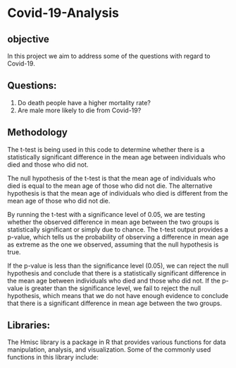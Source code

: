 # Covid-19-Analysis
## objective 
In this project we aim to address some of the questions with regard to Covid-19.


## Questions:
1) Do death people have a higher mortality rate?
2) Are male more likely to die from Covid-19?


## Methodology 

The t-test is being used in this code to determine whether there is a statistically significant difference in the mean age between individuals who died and those who did not.

The null hypothesis of the t-test is that the mean age of individuals who died is equal to the mean age of those who did not die. The alternative hypothesis is that the mean age of individuals who died is different from the mean age of those who did not die.

By running the t-test with a significance level of 0.05, we are testing whether the observed difference in mean age between the two groups is statistically significant or simply due to chance. The t-test output provides a p-value, which tells us the probability of observing a difference in mean age as extreme as the one we observed, assuming that the null hypothesis is true.

If the p-value is less than the significance level (0.05), we can reject the null hypothesis and conclude that there is a statistically significant difference in the mean age between individuals who died and those who did not. If the p-value is greater than the significance level, we fail to reject the null hypothesis, which means that we do not have enough evidence to conclude that there is a significant difference in mean age between the two groups.

## Libraries: 
The Hmisc library is a package in R that provides various functions for data manipulation, analysis, and visualization. Some of the commonly used functions in this library include:
